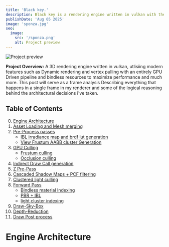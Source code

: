 ```yaml
---
title: 'Black key.'
description: Black key is a rendering engine written in vulkan with the goal of building out a modern and modular framework for my experiments in realtime rendering and computer graphics.
publishDate: 'Aug 05 2025'
image: 'sponza.jpg'
seo:
  image:
    src: '/sponza.png'
    alt: Project preview
---
```


![Project preview](/sponza.png)


**Project Overview:**
A 3D rendering engine written in vulkan, utlisiing modern features such as Dynamic rendering and vertex pulling with an entirely GPU Driven pipeline and bindless resources to maximize performance and much more.
This post will serve as a frame analysis Describing everything that happens in a single frame in my renderer and some of the logical reasoning behind the architectural decisions i've taken.

## Table of Contents
0. [Engine Architecture](#engine-architecture)
1. [Asset Loading and Mesh merging](#gpu-driven-preparation)
2. [Pre-Process passes](#pre-process-passes)
    - [IBL irradiance map and brdf lut generation](#ibl-setup)
    - [View Frustum AABB cluster Generation](#cluster-generation)
3. [GPU Culling](#compute-cull)
    - [Frustum culling](#frustum-cull)
    - [Occlusion culling](#occlusion-cull)
4. [Indirect Draw Call generation](#Indirect-draw-command-recording)
5. [Z Pre-Pass](#z-pre-pass)
6. [Cascaded Shadow Maps + PCF filtering](#csm)
7. [Clustered light culling](#clustered-light-culling)
8. [Forward Pass](#forward-pass)
    - [Bindless material Indexing](#material-indexing)
    - [PBR + IBL](#pbr-and-ibl)
    - [light cluster indexing](#clustered-shading)
8. [Draw-Sky-Box](#draw-sky-box)
9. [Depth-Reduction](#depth-reduce)
10. [Draw Post process](#draw-post-process)

# Engine Architecture